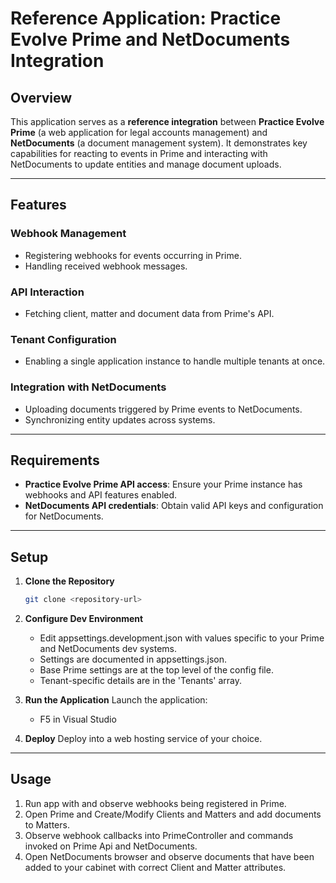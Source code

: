 
# Reference Application: Practice Evolve Prime and NetDocuments Integration

## Overview

This application serves as a **reference integration** between **Practice Evolve Prime** (a web application for legal accounts management) and **NetDocuments** (a document management system). It demonstrates key capabilities for reacting to events in Prime and interacting with NetDocuments to update entities and manage document uploads.

---

## Features

### Webhook Management
- Registering webhooks for events occurring in Prime.
- Handling received webhook messages.

### API Interaction
- Fetching client, matter and document data from Prime's API.

### Tenant Configuration
- Enabling a single application instance to handle multiple tenants at once.

### Integration with NetDocuments
- Uploading documents triggered by Prime events to NetDocuments.
- Synchronizing entity updates across systems.

---

## Requirements

- **Practice Evolve Prime API access**: Ensure your Prime instance has webhooks and API features enabled.
- **NetDocuments API credentials**: Obtain valid API keys and configuration for NetDocuments.

---

## Setup

1. **Clone the Repository**
   ```bash
   git clone <repository-url>
   ```

2. **Configure Dev Environment**
   - Edit appsettings.development.json with values specific to your Prime and NetDocuments dev systems.
	- Settings are documented in appsettings.json.
	- Base Prime settings are at the top level of the config file.
	- Tenant-specific details are in the 'Tenants' array.

3. **Run the Application**
   Launch the application:
   - F5 in Visual Studio

4. **Deploy**
   Deploy into a web hosting service of your choice.
---

## Usage
1. Run app with and observe webhooks being registered in Prime.
2. Open Prime and Create/Modify Clients and Matters and add documents to Matters.
3. Observe webhook callbacks into PrimeController and commands invoked on Prime Api and NetDocuments.
4. Open NetDocuments browser and observe documents that have been added to your cabinet with correct Client and Matter attributes.
